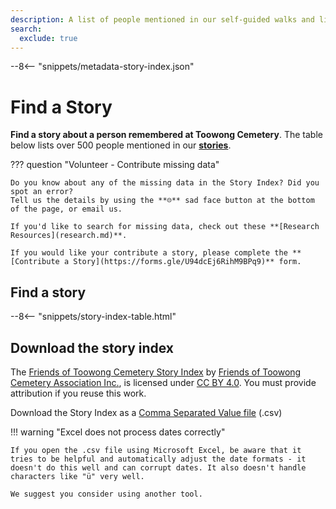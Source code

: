 ```yaml
---
description: A list of people mentioned in our self-guided walks and links to their stories 
search:
  exclude: true
---
```


--8<-- "snippets/metadata-story-index.json"

# Find a Story 

**Find a story about a person remembered at Toowong Cemetery**. The table below lists over 500 people mentioned in our **[stories](../stories/index.md)**. 


??? question "Volunteer - Contribute missing data"

    Do you know about any of the missing data in the Story Index? Did you spot an error? 
    Tell us the details by using the **☹︎** sad face button at the bottom of the page, or email us. 

    If you'd like to search for missing data, check out these **[Research Resources](research.md)**.
    
    If you would like your contribute a story, please complete the **[Contribute a Story](https://forms.gle/U94dcEj6RihM9BPq9)** form.

<!-- 
??? directions "How to use the Index" 

    - Sort the table by clicking a column name.
    - The Last Name links to the person's story which may include information beyond what is shown in the self-guided walk. Not everyone has link to their own page yet.
    - Also known as names are shown in *italics* in brackets. 
    - Dates are formatted as yyyy-mm-dd (year, month, day) to help with sorting. Where a year, month or day is unknown, a placeholder value of "yyyy", "mm", or "dd" is used.
    - Location is in the Portion-Section-Grave format.
        - Where a Grave number is unknown, a placeholder value of "gg" is used. 
        - Learn more about **[finding graves at Toowong Cemetery](../research/find-a-grave.md)**.
-->

## Find a story

--8<-- "snippets/story-index-table.html"

## Download the story index

The [Friends of Toowong Cemetery Story Index](find-a-story.md) by [Friends of Toowong Cemetery Association Inc.](../index.md), is licensed under [CC BY 4.0](https://creativecommons.org/licenses/by/4.0/). You must provide attribution if you reuse this work.

Download the Story Index as a <a href="../../assets/data/story-index.csv" download>Comma Separated Value file</a> (.csv) 


!!! warning "Excel does not process dates correctly"

    If you open the .csv file using Microsoft Excel, be aware that it tries to be helpful and automatically adjust the date formats - it doesn't do this well and can corrupt dates. It also doesn't handle characters like "ü" very well.
    
    We suggest you consider using another tool.
    
<!--
or [Tabular Data Package](../assets/data/story-index.zip) (.zip). 
-->
